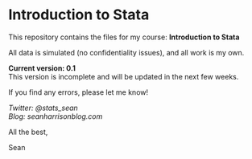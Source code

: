 # Introduction to Stata
This repository contains the files for my course: **Introduction to Stata**  

All data is simulated (no confidentiality issues), and all work is my own. 

**Current version: 0.1**  
This version is incomplete and will be updated in the next few weeks.

If you find any errors, please let me know!  

*Twitter: @stats_sean  
Blog: seanharrisonblog.com*

All the best,

Sean
